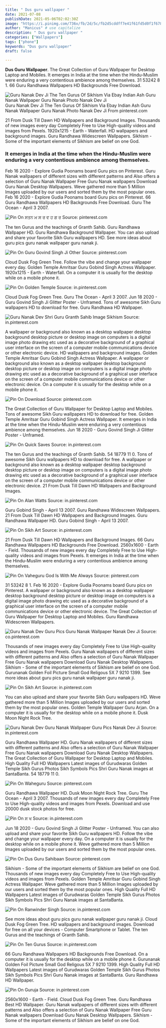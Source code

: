 ```yaml
---
title: " Dus guru wallpaper "
date: 2021-07-08
publishDate: 2021-05-06T02:02:30Z
image: "https://i.pinimg.com/736x/fb/2d/5c/fb2d5cddff7e41f61fd5d0f1f6783ae1.jpg"
author: "Manicus" # use capitalize
description: " Dus guru wallpaper "
categories: ["Wallpapers"]
tags: ["phone"]
keywords: "Dus guru wallpaper"
draft: false

---
```



**Dus Guru Wallpaper**. The Great Collection of Guru Wallpaper for Desktop Laptop and Mobiles. It emerges in India at the time when the Hindu-Muslim were enduring a very contentious ambience among themselves. 31 53242 8 1. 66 Guru Randhawa Wallpapers HD Backgrounds Free Download.

![Guru Nanak Dev Ji The Ten Gurus Of Sikhism Via Ebay Indian Ash Guru Nanak Wallpaper Guru Nanak Photo Nanak Dev Ji](https://i.pinimg.com/originals/19/03/e5/1903e5cc23abe88f7f2cdba61bbc4741.jpg "Guru Nanak Dev Ji The Ten Gurus Of Sikhism Via Ebay Indian Ash Guru Nanak Wallpaper Guru Nanak Photo Nanak Dev Ji")
Guru Nanak Dev Ji The Ten Gurus Of Sikhism Via Ebay Indian Ash Guru Nanak Wallpaper Guru Nanak Photo Nanak Dev Ji From pinterest.com


21 From Dusk Till Dawn HD Wallpapers and Background Images. Thousands of new images every day Completely Free to Use High-quality videos and images from Pexels. 1920x1215 - Earth - Waterfall. HD wallpapers and background images. Guru Randhawa Widescreen Wallpapers. Sikhism - Some of the important elements of Sikhism are belief on one God.

### It emerges in India at the time when the Hindu-Muslim were enduring a very contentious ambience among themselves.

Feb 16 2020 - Explore Gudia Poonams board Guru pics on Pinterest. Guru Nanak wallpapers of different sizes with different patterns and Also offers a selection of Guru Nanak Wallpaper Free Guru Nanak wallpapers Download Guru Nanak Desktop Wallpapers. Weve gathered more than 5 Million Images uploaded by our users and sorted them by the most popular ones. Feb 16 2020 - Explore Gudia Poonams board Guru pics on Pinterest. 66 Guru Randhawa Wallpapers HD Backgrounds Free Download. Guru The Ocean - April 3 2007.


![Pin On ਸਤਨ ਮ ਸ ਰ ਵ ਹ ਗ ਰ](https://i.pinimg.com/originals/9b/46/a3/9b46a3a3070271759fafbcb624dbf2f5.jpg "Pin On ਸਤਨ ਮ ਸ ਰ ਵ ਹ ਗ ਰ")
Source: pinterest.com

The ten Gurus and the teachings of Granth Sahib. Guru Randhawa Wallpaper HD. Guru Randhawa Background Wallpaper. You can also upload and share your favorite Sikh Guru wallpapers HD. See more ideas about guru pics guru nanak wallpaper guru nanak ji.

![Pin On Guru Govind Singh Ji Other](https://i.pinimg.com/originals/b6/3f/db/b63fdba7a311e442ee665366ccfc5fba.jpg "Pin On Guru Govind Singh Ji Other")
Source: pinterest.com

Cloud Dusk Fog Green Tree. Follow the vibe and change your wallpaper every day. Golden Temple Amritsar Guru Gobind Singh Actress Wallpaper. 1920x1215 - Earth - Waterfall. On a computer it is usually for the desktop while on a mobile phone it.

![Pin On Golden Temple](https://i.pinimg.com/originals/21/96/3d/21963d9c5587c123bc9d5d2139b2c67f.jpg "Pin On Golden Temple")
Source: in.pinterest.com

Cloud Dusk Fog Green Tree. Guru The Ocean - April 3 2007. Jun 18 2020 - Guru Govind Singh Ji Glitter Poster - Unframed. Tons of awesome Sikh Guru wallpapers HD to download for free. Guru Randhawa HD Wallpaper.

![Guru Nanak Dev Shri Guru Granth Sahib Image Sikhism](https://i.pinimg.com/originals/9c/9c/ab/9c9cabc3d41e7aea18b34627d5ac6cef.jpg "Guru Nanak Dev Shri Guru Granth Sahib Image Sikhism")
Source: in.pinterest.com

A wallpaper or background also known as a desktop wallpaper desktop background desktop picture or desktop image on computers is a digital image photo drawing etc used as a decorative background of a graphical user interface on the screen of a computer mobile communications device or other electronic device. HD wallpapers and background images. Golden Temple Amritsar Guru Gobind Singh Actress Wallpaper. A wallpaper or background also known as a desktop wallpaper desktop background desktop picture or desktop image on computers is a digital image photo drawing etc used as a decorative background of a graphical user interface on the screen of a computer mobile communications device or other electronic device. On a computer it is usually for the desktop while on a mobile phone it.

![Pin On Download](https://i.pinimg.com/564x/40/20/a5/4020a54954d0ef69a0445da416a6b55b--download-wallpapers.jpg "Pin On Download")
Source: pinterest.com

The Great Collection of Guru Wallpaper for Desktop Laptop and Mobiles. Tons of awesome Sikh Guru wallpapers HD to download for free. Golden Temple Amritsar Guru Gobind Singh Actress Wallpaper. It emerges in India at the time when the Hindu-Muslim were enduring a very contentious ambience among themselves. Jun 18 2020 - Guru Govind Singh Ji Glitter Poster - Unframed.

![Pin On Quick Saves](https://i.pinimg.com/originals/92/5f/b1/925fb1af8b4160cb777fa4fd5e087bb5.jpg "Pin On Quick Saves")
Source: in.pinterest.com

The ten Gurus and the teachings of Granth Sahib. 54 18779 11 0. Tons of awesome Sikh Guru wallpapers HD to download for free. A wallpaper or background also known as a desktop wallpaper desktop background desktop picture or desktop image on computers is a digital image photo drawing etc used as a decorative background of a graphical user interface on the screen of a computer mobile communications device or other electronic device. 21 From Dusk Till Dawn HD Wallpapers and Background Images.

![Pin On Alan Watts](https://i.pinimg.com/originals/de/84/ec/de84ecac9254760727c1211bf2e81411.jpg "Pin On Alan Watts")
Source: in.pinterest.com

Guru Gobind Singh - April 13 2007. Guru Randhawa Widescreen Wallpapers. 21 From Dusk Till Dawn HD Wallpapers and Background Images. Guru Randhawa Wallpaper HD. Guru Gobind Singh - April 13 2007.

![Pin On Sikh Art](https://i.pinimg.com/originals/38/b2/62/38b2620d0210e93ac9e25900538c76d4.jpg "Pin On Sikh Art")
Source: in.pinterest.com

21 From Dusk Till Dawn HD Wallpapers and Background Images. 66 Guru Randhawa Wallpapers HD Backgrounds Free Download. 2560x1600 - Earth - Field. Thousands of new images every day Completely Free to Use High-quality videos and images from Pexels. It emerges in India at the time when the Hindu-Muslim were enduring a very contentious ambience among themselves.

![Pin On Vaheguru God Is With Me Always](https://i.pinimg.com/originals/50/2c/59/502c59d28c83b97c25c4fed62b209c27.jpg "Pin On Vaheguru God Is With Me Always")
Source: pinterest.com

31 53242 8 1. Feb 16 2020 - Explore Gudia Poonams board Guru pics on Pinterest. A wallpaper or background also known as a desktop wallpaper desktop background desktop picture or desktop image on computers is a digital image photo drawing etc used as a decorative background of a graphical user interface on the screen of a computer mobile communications device or other electronic device. The Great Collection of Guru Wallpaper for Desktop Laptop and Mobiles. Guru Randhawa Widescreen Wallpapers.

![Guru Nanak Dev Guru Pics Guru Nanak Wallpaper Nanak Dev Ji](https://i.pinimg.com/originals/79/52/d8/7952d804c073fa81790c2aa9e40e80cd.jpg "Guru Nanak Dev Guru Pics Guru Nanak Wallpaper Nanak Dev Ji")
Source: co.pinterest.com

Thousands of new images every day Completely Free to Use High-quality videos and images from Pexels. Guru Nanak wallpapers of different sizes with different patterns and Also offers a selection of Guru Nanak Wallpaper Free Guru Nanak wallpapers Download Guru Nanak Desktop Wallpapers. Sikhism - Some of the important elements of Sikhism are belief on one God. Gurunanak Golden Foil Picture Small God Religous 5X 7 9210 1399. See more ideas about guru pics guru nanak wallpaper guru nanak ji.

![Pin On Sikh Art](https://i.pinimg.com/736x/3e/e5/2b/3ee52b6d990e8ed1f6431418c1bcaf61.jpg "Pin On Sikh Art")
Source: in.pinterest.com

You can also upload and share your favorite Sikh Guru wallpapers HD. Weve gathered more than 5 Million Images uploaded by our users and sorted them by the most popular ones. Golden Temple Wallpaper Guru Arjan. On a computer it is usually for the desktop while on a mobile phone it. Dusk Moon Night Rock Tree.

![Guru Nanak Dev Guru Nanak Wallpaper Guru Pics Nanak Dev Ji](https://i.pinimg.com/originals/c2/65/45/c26545b4d0d1df94f2fbc822c5180411.jpg "Guru Nanak Dev Guru Nanak Wallpaper Guru Pics Nanak Dev Ji")
Source: in.pinterest.com

Guru Randhawa Wallpaper HD. Guru Nanak wallpapers of different sizes with different patterns and Also offers a selection of Guru Nanak Wallpaper Free Guru Nanak wallpapers Download Guru Nanak Desktop Wallpapers. The Great Collection of Guru Wallpaper for Desktop Laptop and Mobiles. High Quality Full HD Wallpapers Latest images of Gurudwaras Golden Temple Sikh Gurus Photos Sikh Symbols Pics Shri Guru Nanak images at SantaBanta. 54 18779 11 0.

![Pin On Waheguru](https://i.pinimg.com/originals/f6/19/42/f6194206a4e9f668412c075225379359.jpg "Pin On Waheguru")
Source: pinterest.com

Guru Randhawa Wallpaper HD. Dusk Moon Night Rock Tree. Guru The Ocean - April 3 2007. Thousands of new images every day Completely Free to Use High-quality videos and images from Pexels. Download and use 20000 dusk stock photos for free.

![Pin On ਸ ਖ](https://i.pinimg.com/736x/8c/7b/a5/8c7ba5350738662ab30ee65558d4fe8c.jpg "Pin On ਸ ਖ")
Source: in.pinterest.com

Jun 18 2020 - Guru Govind Singh Ji Glitter Poster - Unframed. You can also upload and share your favorite Sikh Guru wallpapers HD. Follow the vibe and change your wallpaper every day. On a computer it is usually for the desktop while on a mobile phone it. Weve gathered more than 5 Million Images uploaded by our users and sorted them by the most popular ones.

![Pin On Dus Guru Sahibaan](https://i.pinimg.com/originals/bb/ed/f5/bbedf53da63938debfcd7e058b9646a3.jpg "Pin On Dus Guru Sahibaan")
Source: pinterest.com

Sikhism - Some of the important elements of Sikhism are belief on one God. Thousands of new images every day Completely Free to Use High-quality videos and images from Pexels. Golden Temple Amritsar Guru Gobind Singh Actress Wallpaper. Weve gathered more than 5 Million Images uploaded by our users and sorted them by the most popular ones. High Quality Full HD Wallpapers Latest images of Gurudwaras Golden Temple Sikh Gurus Photos Sikh Symbols Pics Shri Guru Nanak images at SantaBanta.

![Pin On Ranwinder Singh](https://i.pinimg.com/originals/68/46/8b/68468be17b7bef6b2f1b30cb78eac0de.jpg "Pin On Ranwinder Singh")
Source: in.pinterest.com

See more ideas about guru pics guru nanak wallpaper guru nanak ji. Cloud Dusk Fog Green Tree. HD wallpapers and background images. Download for free on all your devices - Computer Smartphone or Tablet. The ten Gurus and the teachings of Granth Sahib.

![Pin On Ten Gurus](https://i.pinimg.com/originals/56/00/fe/5600fe01cad444011ce15accd79e99ac.jpg "Pin On Ten Gurus")
Source: in.pinterest.com

66 Guru Randhawa Wallpapers HD Backgrounds Free Download. On a computer it is usually for the desktop while on a mobile phone it. Gurunanak Golden Foil Picture Small God Religous 5X 7 9210 1399. High Quality Full HD Wallpapers Latest images of Gurudwaras Golden Temple Sikh Gurus Photos Sikh Symbols Pics Shri Guru Nanak images at SantaBanta. Guru Randhawa HD Wallpaper.

![Pin On Guruja](https://i.pinimg.com/736x/fb/2d/5c/fb2d5cddff7e41f61fd5d0f1f6783ae1.jpg "Pin On Guruja")
Source: in.pinterest.com

2560x1600 - Earth - Field. Cloud Dusk Fog Green Tree. Guru Randhawa Best HD Wallpaper. Guru Nanak wallpapers of different sizes with different patterns and Also offers a selection of Guru Nanak Wallpaper Free Guru Nanak wallpapers Download Guru Nanak Desktop Wallpapers. Sikhism - Some of the important elements of Sikhism are belief on one God.

